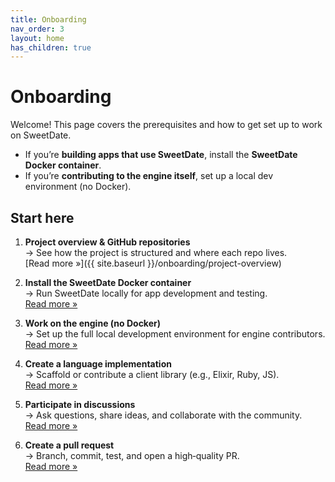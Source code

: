 ```yaml
---
title: Onboarding
nav_order: 3
layout: home
has_children: true
---
```


# Onboarding

Welcome! This page covers the prerequisites and how to get set up to work on SweetDate.

- If you’re **building apps that use SweetDate**, install the **SweetDate Docker container**.
- If you’re **contributing to the engine itself**, set up a local dev environment (no Docker).

## Start here

1. **Project overview & GitHub repositories**  
   → See how the project is structured and where each repo lives.  
   [Read more »]({{ site.baseurl }}/onboarding/project-overview)

2. **Install the SweetDate Docker container**  
   → Run SweetDate locally for app development and testing.  
   [Read more »](/onboarding/docker-install)

3. **Work on the engine (no Docker)**  
   → Set up the full local development environment for engine contributors.  
   [Read more »](/onboarding/engine-setup)

4. **Create a language implementation**  
   → Scaffold or contribute a client library (e.g., Elixir, Ruby, JS).  
   [Read more »](/onboarding/language-implementation)

5. **Participate in discussions**  
   → Ask questions, share ideas, and collaborate with the community.  
   [Read more »](/onboarding/discussions)

6. **Create a pull request**  
   → Branch, commit, test, and open a high‑quality PR.  
   [Read more »](/onboarding/pull-requests)
